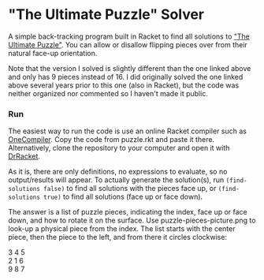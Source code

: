 # "The Ultimate Puzzle" Solver

A simple back-tracking program built in Racket to find all solutions to ["The Ultimate Puzzle"](https://theultimatepuzzle.com/).
You can allow or disallow flipping pieces over from their natural face-up orientation.

Note that the version I solved is slightly different than the one linked above and only has 9 pieces instead of 16.
I did originally solved the one linked above several years prior to this one (also in Racket), but the code was neither organized nor commented so I haven't made it public.

### Run

The easiest way to run the code is use an online Racket compiler such as [OneCompiler](https://onecompiler.com/racket/). Copy the code from puzzle.rkt and paste it there. Alternatively, clone the repository to your computer and open it with [DrRacket](https://download.racket-lang.org/).

As it is, there are only definitions, no expressions to evaluate, so no output/results will appear. To actually generate the solution(s), run `(find-solutions false)` to find all solutions with the pieces face up, or `(find-solutions true)` to find all solutions (face up or face down).

The answer is a list of puzzle pieces, indicating the index, face up or face down, and how to rotate it on the surface. Use puzzle-pieces-picture.png to look-up a physical piece from the index. The list starts with the center piece, then the piece to the left, and from there it circles clockwise:

3 4 5  
2 1 6  
9 8 7
